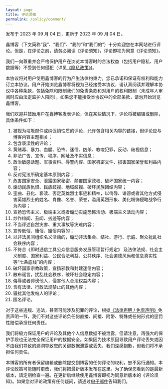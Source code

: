 ```yaml
---
layout: page
title: 评论须知
permalink: /policy/comment/
---
```


发布于 2023 年 09 月 04 日，更新于 2023 年 09 月 04 日。

鑫博客（下文简称“我”、“我们”、“我的”和“我们的”）十分欢迎您在本网站进行评论。但是，在评论之前，请务必阅读《评论须知》，评论即视为同意《评论须知》。

我们一向尊重并会严格保护用户在浏览本博客时的合法权益（包括用户隐私、用户数据等）不受到任何侵犯（详见[《隐私政策》](/policy/private/))。

本协议将对用户使用鑫博客的行为产生法律约束力，您已承诺和保证有权利和能力订立本协议。用户开始浏览鑫博客将视为已经接受本协议，请认真阅读并理解本协议中各种条款，包括免除和限制我们的免责条款和对用户的权利限制（未成年人审阅时应由法定监护人陪同），如果您不能接受本协议中的全部条款，请勿开始浏览鑫博客。

我们欢迎并鼓励用户在鑫博客发表评论，但在某些情况下，评论将被编辑或删除，具体条件如下：

1. 被视为垃圾邮件或纯促销性质的评论，允许包含相关内容的链接，但评论应与博客内容主题相关；
2. 包含亵渎性的评论；
3. 黄赌毒、暴力、血腥、恐怖、迷信、凶杀、教唆犯罪，反动、歧视信息；
4. 非法广告、宣传、程序、网址及不实信息；
5.  政治敏感话题、军事资料、辱警内容、国家机密文件、损害国家荣誉和利益内容；
6. 反对宪法所确定基本原则内容；
7. 危害国家安全、泄露国家秘密、颠覆国家政权、破坏国家统一内容；
8. 煽动民族仇恨、民族歧视、地域歧视、破坏民族团结内容；
9. 歪曲、丑化、亵渎、否定英雄烈士事迹和精神，以侮辱、诽谤或者其他方式侵害英雄烈士的姓名、肖像、名誉、荣誉，滥用英烈形象、美化粉饰侵略战争行为内容；
10. 宣扬恐怖主义、极端主义或者煽动实施恐怖活动、极端主义活动内容；
11. 炒作绯闻、丑闻、劣迹等内容；
12. 不当评述自然灾害、重大事故等灾难内容；
13. 宣传低俗、庸俗、媚俗内容的；
14. 以非法民间组织名义活动的，煽动非法集会、结社、游行、示威、聚众扰乱社会秩序内容；
15. 不符合《即时通信工具公众信息服务发展管理暂行规定》 及法律法规、社会主义制度、国家利益、公民合法利益、公共秩序、社会道德风尚和信息真实性等“七条底线”的内容；
16. 破坏国家宗教政策，宣扬邪教和封建迷信内容；
17. 散布谣言，扰乱社会秩序，破坏社会稳定内容；
18. 侮辱或者诽谤他人，侵害他人合法权益内容；
19. 含有法律、行政法规禁止的其他内容；
20. 骚扰其他发帖人的评论；
21. 匿名评论。

对于这些违规、违法，甚至可能涉及犯罪的评论，根据[《法律声明 / 免责声明》](/policy/legal/)免责声明一节，我们不对这些评论负任何直接、间接、附带、特殊或任何形式的惩罚性赔偿承担任何责任。

我们将极力保证用户的评论及其他个人信息数据不被泄露，但请注意，再强大的保护手段也无法完全保证用户的数据安全。如果因为技术原因导致用户评论丢失或因不由我们导致的漏洞导致您的关键数据泄露或丢失，我们深感抱歉，但我们将不承担任何责任。

本博客的所有者保留编辑或删除提交到博客的任何评论的权利，恕不另行通知。本评论政策可能随时更改，我们将把最新版本发布在这里。为了确保您看到的是最新版本，请定期检查一遍。在更新后继续使用鑫博客即视为同意新版本的《评论须知》。如果您对评论政策有任何疑问，请通过[电子邮件](mailto:xinxin@xinxin2021.tk)告知我们。


